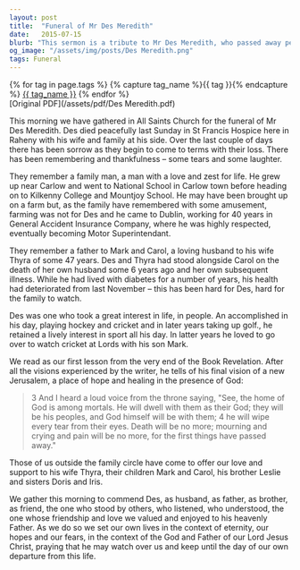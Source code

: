 ```yaml
---
layout: post
title:  "Funeral of Mr Des Meredith"
date:   2015-07-15
blurb: "This sermon is a tribute to Mr Des Meredith, who passed away peacefully in St Francis Hospice. It highlights his life, his love for his family, and his zest for life. It also touches on his interests in sports and bridge. The sermon offers comfort and hope, reminding the congregation of the promise of a new Jerusalem, where there will be no more death, mourning, crying, or pain."
og_image: "/assets/img/posts/Des Meredith.png"
tags: Funeral
---    
```

<div class="tag-pills">
  {% for tag in page.tags %}
    {% capture tag_name %}{{ tag }}{% endcapture %}
    <a href="{{ site.baseurl }}/tag/{{ tag_name }}" class="tag-pill">{{ tag_name }}</a>
  {% endfor %}
</div>
[Original PDF](/assets/pdf/Des Meredith.pdf)

This morning we have gathered in All Saints Church for the funeral of Mr Des Meredith. Des died peacefully last Sunday in St Francis Hospice here in Raheny with his wife and family at his side. Over the last couple of days there has been sorrow as they begin to come to terms with their loss. There has been remembering and thankfulness – some tears and some laughter.

They remember a family man, a man with a love and zest for life. He grew up near Carlow and went to National School in Carlow town before heading on to Kilkenny College and Mountjoy School. He may have been brought up on a farm but, as the family have remembered with some amusement, farming was not for Des and he came to Dublin, working for 40 years in General Accident Insurance Company, where he was highly respected, eventually becoming Motor Superintendant.

They remember a father to Mark and Carol, a loving husband to his wife Thyra of some 47 years. Des and Thyra had stood alongside Carol on the death of her own husband some 6 years ago and her own subsequent illness. While he had lived with diabetes for a number of years, his health had deteriorated from last November – this has been hard for Des, hard for the family to watch.

Des was one who took a great interest in life, in people. An accomplished in his day, playing hockey and cricket and in later years taking up golf., he retained a lively interest in sport all his day. In latter years he loved to go over to watch cricket at Lords with his son Mark.

We read as our first lesson from the very end of the Book Revelation. After all the visions experienced by the writer, he tells of his final vision of a new Jerusalem, a place of hope and healing in the presence of God:

> 3 And I heard a loud voice from the throne saying,
> "See, the home of God is among mortals.
> He will dwell with them as their God;
> they will be his peoples,
> and God himself will be with them;
> 4 he will wipe every tear from their eyes.
> Death will be no more;
> mourning and crying and pain will be no more,
> for the first things have passed away."

Those of us outside the family circle have come to offer our love and support to his wife Thyra, their children Mark and Carol, his brother Leslie and sisters Doris and Iris.

We gather this morning to commend Des, as husband, as father, as brother, as friend, the one who stood by others, who listened, who understood, the one whose friendship and love we valued and enjoyed to his heavenly Father. As we do so we set our own lives in the context of eternity, our hopes and our fears, in the context of the God and Father of our Lord Jesus Christ, praying that he may watch over us and keep until the day of our own departure from this life.
